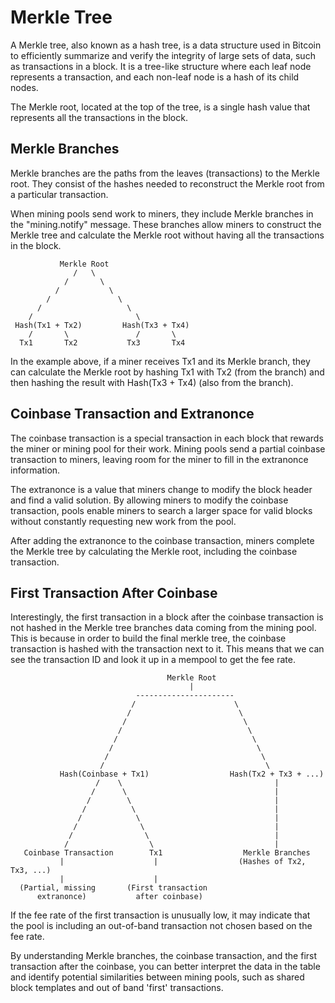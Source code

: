 # Merkle Tree

A Merkle tree, also known as a hash tree, is a data structure used in Bitcoin to efficiently summarize and verify the integrity of large sets of data, such as transactions in a block. It is a tree-like structure where each leaf node represents a transaction, and each non-leaf node is a hash of its child nodes.

The Merkle root, located at the top of the tree, is a single hash value that represents all the transactions in the block.

## Merkle Branches

Merkle branches are the paths from the leaves (transactions) to the Merkle root. They consist of the hashes needed to reconstruct the Merkle root from a particular transaction.

When mining pools send work to miners, they include Merkle branches in the "mining.notify" message. These branches allow miners to construct the Merkle tree and calculate the Merkle root without having all the transactions in the block.

```
           Merkle Root
              /   \
            /       \
          /           \
        /               \
      /                   \
    /                       \
 Hash(Tx1 + Tx2)         Hash(Tx3 + Tx4)
    /       \               /       \
  Tx1       Tx2           Tx3       Tx4
```

In the example above, if a miner receives Tx1 and its Merkle branch, they can calculate the Merkle root by hashing Tx1 with Tx2 (from the branch) and then hashing the result with Hash(Tx3 + Tx4) (also from the branch).

## Coinbase Transaction and Extranonce
The coinbase transaction is a special transaction in each block that rewards the miner or mining pool for their work. Mining pools send a partial coinbase transaction to miners, leaving room for the miner to fill in the extranonce information.

The extranonce is a value that miners change to modify the block header and find a valid solution. By allowing miners to modify the coinbase transaction, pools enable miners to search a larger space for valid blocks without constantly requesting new work from the pool.

After adding the extranonce to the coinbase transaction, miners complete the Merkle tree by calculating the Merkle root, including the coinbase transaction.

## First Transaction After Coinbase

Interestingly, the first transaction in a block after the coinbase transaction is not hashed in the Merkle tree branches data coming from the mining pool. This is because in order to build the final merkle tree, the coinbase transaction is hashed with the transaction next to it. This means that we can see the transaction ID and look it up in a mempool to get the fee rate.

```
                                   Merkle Root
                                        |
                            ----------------------
                           /                      \
                          /                        \
                         /                          \
                        /                            \
                       /                              \
                      /                                \
                     /                                  \
                    /                                    \
           Hash(Coinbase + Tx1)                  Hash(Tx2 + Tx3 + ...)
                   /    \                                  |
                  /      \                                 |
                 /        \                                |
                /          \                               |
               /            \                              |
              /              \                             |
             /                \                            |
            /                  \                           |
   Coinbase Transaction        Tx1                  Merkle Branches
           |                    |                  (Hashes of Tx2, Tx3, ...)
           |                    |
  (Partial, missing       (First transaction
      extranonce)           after coinbase)
```

If the fee rate of the first transaction is unusually low, it may indicate that the pool is including an out-of-band transaction not chosen based on the fee rate.

By understanding Merkle branches, the coinbase transaction, and the first transaction after the coinbase, you can better interpret the data in the table and identify potential similarities between mining pools, such as shared block templates and out of band 'first' transactions.